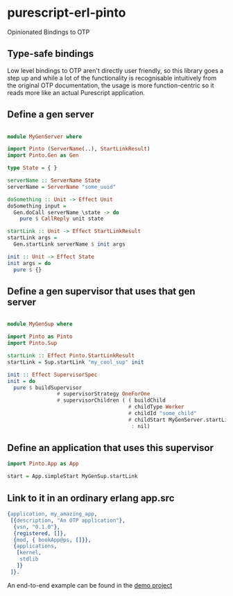 # purescript-erl-pinto

Opinionated Bindings to OTP

## Type-safe bindings

Low level bindings to OTP aren't directly user friendly, so this library goes a step up and while a lot of the functionality is recognisable intuitively from the original OTP documentation, the usage is more function-centric so it reads more like an actual Purescript application.

## Define a gen server
```purescript

module MyGenServer where

import Pinto (ServerName(..), StartLinkResult)
import Pinto.Gen as Gen

type State = { }

serverName :: ServerName State
serverName = ServerName "some_uuid"

doSomething :: Unit -> Effect Unit
doSomething input = 
  Gen.doCall serverName \state -> do
    pure $ CallReply unit state

startLink :: Unit -> Effect StartLinkResult
startLink args =
  Gen.startLink serverName $ init args

init :: Unit -> Effect State
init args = do
  pure $ {}
```

## Define a gen supervisor that uses that gen server

```purescript

module MyGenSup where

import Pinto as Pinto
import Pinto.Sup 

startLink :: Effect Pinto.StartLinkResult
startLink = Sup.startLink "my_cool_sup" init

init :: Effect SupervisorSpec
init = do
  pure $ buildSupervisor
                # supervisorStrategy OneForOne
                # supervisorChildren ( ( buildChild
                                       # childType Worker
                                       # childId "some_child"
                                       # childStart MyGenServer.startLink unit)
                                        : nil)

```

## Define an application that uses this supervisor

```purescript
import Pinto.App as App

start = App.simpleStart MyGenSup.startLink
```

## Link to it in an ordinary erlang app.src

```erlang
{application, my_amazing_app,
 [{description, "An OTP application"},
  {vsn, "0.1.0"},
  {registered, []},
  {mod, { bookApp@ps, []}},
  {applications,
   [kernel,
    stdlib
   ]}
 ]}.
```

An end-to-end example can be found in the [demo project](https://github.com/id3as/demo-ps)

